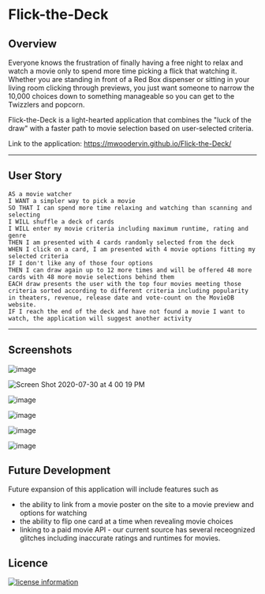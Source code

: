 # Flick-the-Deck

## Overview

Everyone knows the frustration of finally having a free night to relax and watch a movie only to spend more time picking a flick that watching it. Whether you are standing in front of a Red Box dispenser or sitting in your living room clicking through previews, you just want someone to narrow the 10,000 choices down to something manageable so you can get to the Twizzlers and popcorn.

Flick-the-Deck is a light-hearted application that combines the "luck of the draw" with a faster path to movie selection based on user-selected criteria. 

Link to the application:
https://mwoodervin.github.io/Flick-the-Deck/

____________________________________________
## User Story
```
AS a movie watcher
I WANT a simpler way to pick a movie
SO THAT I can spend more time relaxing and watching than scanning and selecting
I WILL shuffle a deck of cards
I WILL enter my movie criteria including maximum runtime, rating and genre
THEN I am presented with 4 cards randomly selected from the deck
WHEN I click on a card, I am presented with 4 movie options fitting my selected criteria
IF I don't like any of those four options
THEN I can draw again up to 12 more times and will be offered 48 more cards with 48 more movie selections behind them
EACH draw presents the user with the top four movies meeting those criteria sorted according to different criteria including popularity in theaters, revenue, release date and vote-count on the MovieDB website.
IF I reach the end of the deck and have not found a movie I want to watch, the application will suggest another activity
```
_____________________________________________
## Screenshots
![image](https://user-images.githubusercontent.com/65414966/89733317-aaf2bf00-da22-11ea-81fc-2b3a120a5357.png)

![Screen Shot 2020-07-30 at 4 00 19 PM](https://user-images.githubusercontent.com/65634748/88969037-3a0f1280-d27e-11ea-8f6f-864685fd0092.png)

![image](https://user-images.githubusercontent.com/65414966/89733629-b810ad80-da24-11ea-80a4-e8465f12c8ec.png)

![image](https://user-images.githubusercontent.com/65414966/89733671-150c6380-da25-11ea-9cd1-7e9e8d6c0a88.png)

![image](https://user-images.githubusercontent.com/65414966/89733684-3e2cf400-da25-11ea-8f04-8970ce6b0bfc.png)

![image](https://user-images.githubusercontent.com/65414966/89733860-5f421480-da26-11ea-980e-ad47f0068cb1.png)

## Future Development
Future expansion of this application will include features such as
- the ability to link from a movie poster on the site to a movie preview and options for watching
- the ability to flip one card at a time when revealing movie choices
- linking to a paid movie API - our current source has several receognized glitches including inaccurate   ratings and runtimes for movies. 

## Licence
[![license information](https://img.shields.io/badge/license-MIT-blue)](https://github.com/mwoodervin/Code-Quiz/blob/master/LICENSE)
